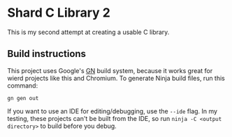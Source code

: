 # Shard C Library 2

This is my second attempt at creating a usable C library.

## Build instructions

This project uses Google's [GN](https://gn.googlesource.com/gn#getting-a-binary) build system, because it works great for wierd projects like this and Chromium. To generate Ninja build files, run this command:
```shell
gn gen out
```
If you want to use an IDE for editing/debugging, use the `--ide` flag. In my testing, these projects can't be built from the IDE, so run `ninja -C <output directory>` to build before you debug.
